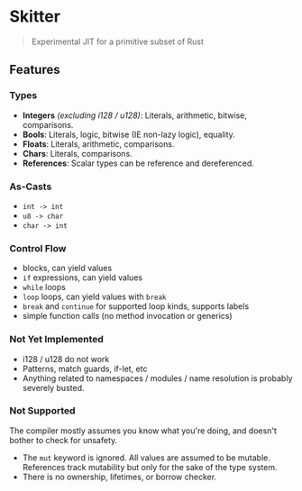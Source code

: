 # Skitter

> Experimental JIT for a primitive subset of Rust

## Features

### Types
- **Integers** *(excluding i128 / u128)*: Literals, arithmetic, bitwise, comparisons.
- **Bools**: Literals, logic, bitwise (IE non-lazy logic), equality.
- **Floats**: Literals, arithmetic, comparisons.
- **Chars**: Literals, comparisons.
- **References**: Scalar types can be reference and dereferenced.

### As-Casts
- `int -> int`
- `u8 -> char`
- `char -> int`

### Control Flow
- blocks, can yield values
- `if` expressions, can yield values
- `while` loops
- `loop` loops, can yield values with `break`
- `break` and `continue` for supported loop kinds, supports labels
- simple function calls (no method invocation or generics)

### Not Yet Implemented
- i128 / u128 do not work
- Patterns, match guards, if-let, etc
- Anything related to namespaces / modules / name resolution is probably severely busted.

### Not Supported
The compiler mostly assumes you know what you're doing, and doesn't bother to check for unsafety.
- The `mut` keyword is ignored. All values are assumed to be mutable. References track mutability but only for the sake of the type system.
- There is no ownership, lifetimes, or borrow checker.
